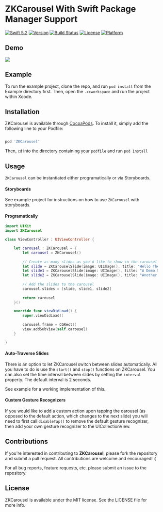 # ZKCarousel With Swift Package Manager Support
[![Swift 5.2](https://img.shields.io/badge/swift-5.2-orange.svg)](https://swift.org)
[![Version](https://img.shields.io/cocoapods/v/ZKCarousel.svg?style=flat)](http://cocoapods.org/pods/ZKCarousel)
[![Build Status](https://travis-ci.org/ZacharyKhan/ZKCarousel.svg?branch=master)](https://travis-ci.org/ZacharyKhan/ZKCarousel)
[![License](https://img.shields.io/cocoapods/l/ZKCarousel.svg?style=flat)](http://cocoapods.org/pods/ZKCarousel)
[![Platform](https://img.shields.io/cocoapods/p/ZKCarousel.svg?style=flat)](http://cocoapods.org/pods/ZKCarousel)

## Demo
![](https://media.giphy.com/media/Wk7oUM8HnHOes/giphy.gif)

## Example

To run the example project, clone the repo, and run `pod install` from the Example directory first. Then, open the `.xcworkspace` and run the project within Xcode.

## Installation

ZKCarousel is available through [CocoaPods](http://cocoapods.org). To install
it, simply add the following line to your Podfile:

```ruby

pod 'ZKCarousel'

```

Then, `cd` into the directory containing your `podfile` and run `pod install`

## Usage

`ZKCarousel` can be instantiated either programatically or via Storyboards. 

#### Storyboards

See example project for instructions on how to use `ZKCarousel` with storyboards.

#### Programatically

```swift 
import UIKit
import ZKCarousel

class ViewController : UIViewController {

    let carousel : ZKCarousel = {
        let carousel = ZKCarousel()
        
        // Create as many slides as you'd like to show in the carousel
        let slide = ZKCarouselSlide(image: UIImage(), title: "Hello There 👻", description: "Welcome to the ZKCarousel demo! Swipe left to view more slides!")
        let slide1 = ZKCarouselSlide(image: UIImage(), title: "A Demo Slide ☝🏼", description: "lorem ipsum devornum cora fusoa foen sdie ha odab ebakldf shjbesd ljkhf")
        let slide2 = ZKCarouselSlide(image: UIImage(), title: "Another Demo Slide ✌🏼", description: "lorem ipsum devornum cora fusoa foen ebakldf shjbesd ljkhf")     
        
        // Add the slides to the carousel
        carousel.slides = [slide, slide1, slide2]
        
        return carousel
    }()

    override func viewDidLoad() {
        super.viewDidLoad()
    
        carousel.frame = CGRect()
        view.addSubView(self.carousel)
    }

}

```

#### Auto-Traverse Slides
There is an option to let ZKCarousel switch between slides automatically. All you have to do is use the `start()` and `stop()` functions on ZKCarousel. You can also set the time interval between slides by setting the `interval` property. The default interval is 2 seconds.

See example for a working implementation of this.

#### Custom Gesture Recognizers
If you would like to add a custom action upon tapping the carousel (as opposed to the default action, which changes to the next slide) you will need to first call `disableTap()` to remove the default gesture recognizer, then add your own gesture recognizer to the UICollectionView.

## Contributions

If you're interested in contributing to **ZKCarousel**, please fork the repository and submit a pull request. All contributions are welcome and encouraged! :)

For all bug reports, feature requests, etc. please submit an issue to the repository.

## License

ZKCarousel is available under the MIT license. See the LICENSE file for more info.


